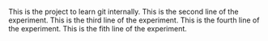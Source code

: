 This is the project to learn git internally.
This is the second line of the experiment.
This is the third line of the experiment.
This is the fourth line of the experiment.
This is the fith line of the experiment.
